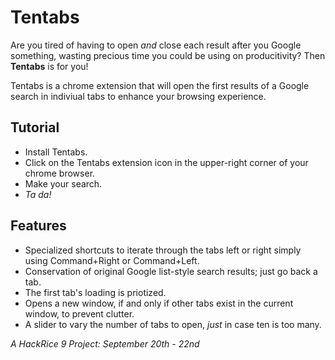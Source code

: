 # Tentabs
Are you tired of having to open _and_ close each result after you Google something, wasting precious time you could be using on producitivity? Then __Tentabs__ is for you!

Tentabs is a chrome extension that will open the first results of a Google search in indiviual tabs to enhance your browsing experience.

## Tutorial

- Install Tentabs.
- Click on the Tentabs extension icon in the upper-right corner of your chrome browser.
- Make your search.
- _Ta da!_

## Features
- Specialized shortcuts to iterate through the tabs left or right simply using Command+Right or Command+Left.
- Conservation of original Google list-style search results; just go back a tab.
- The first tab's loading is priotized.
- Opens a new window, if and only if other tabs exist in the current window, to prevent clutter.
- A slider to vary the number of tabs to open, _just_ in case ten is too many.


_A HackRice 9 Project: September 20th - 22nd_
